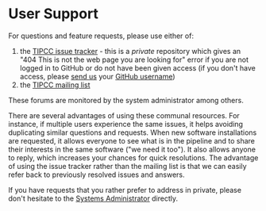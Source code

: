 # User Support

For questions and feature requests, please use either of:

1. the [TIPCC issue tracker](https://github.com/UCSF-TI/TIPCC/issues) - this is a _private_ repository which gives an "404 This is not the web page you are looking for" error if you are not logged in to GitHub or do not have been given access (if you don't have access, please [send us](../about/contact.html) your [GitHub username](https://github.com/join))
2. the [TIPCC mailing list](mailto:TIPCC@listsrv.ucsf.edu)

These forums are monitored by the system administrator among others.

There are several advantages of using these communal resources.  For instance, if multiple users experience the same issues, it helps avoiding duplicating similar questions and requests.  When new software installations are requested, it allows everyone to see what is in the pipeline and to share their interests in the same software ("we need it too").  It also allows anyone to reply, which increases your chances for quick resolutions.  The advantage of using the issue tracker rather than the mailing list is that we can easily refer back to previously resolved issues and answers.

If you have requests that you rather prefer to address in private, please don't hesitate to the [Systems Administrator](../about/contact.html) directly.
